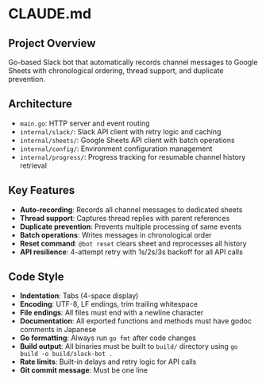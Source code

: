 # CLAUDE.md

## Project Overview
Go-based Slack bot that automatically records channel messages to Google Sheets with chronological ordering, thread support, and duplicate prevention.

## Architecture
- `main.go`: HTTP server and event routing
- `internal/slack/`: Slack API client with retry logic and caching  
- `internal/sheets/`: Google Sheets API client with batch operations
- `internal/config/`: Environment configuration management
- `internal/progress/`: Progress tracking for resumable channel history retrieval

## Key Features
- **Auto-recording**: Records all channel messages to dedicated sheets
- **Thread support**: Captures thread replies with parent references
- **Duplicate prevention**: Prevents multiple processing of same events
- **Batch operations**: Writes messages in chronological order
- **Reset command**: `@bot reset` clears sheet and reprocesses all history
- **API resilience**: 4-attempt retry with 1s/2s/3s backoff for all API calls

## Code Style
- **Indentation**: Tabs (4-space display)
- **Encoding**: UTF-8, LF endings, trim trailing whitespace
- **File endings**: All files must end with a newline character
- **Documentation**: All exported functions and methods must have godoc comments in Japanese
- **Go formatting**: Always run `go fmt` after code changes
- **Build output**: All binaries must be built to `build/` directory using `go build -o build/slack-bot .`
- **Rate limits**: Built-in delays and retry logic for API calls
- **Git commit message**: Must be one line
